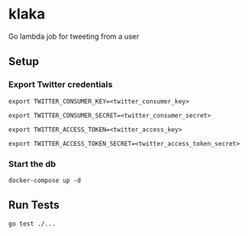 # klaka
Go lambda job for tweeting from a user

## Setup

### Export Twitter credentials
 `export TWITTER_CONSUMER_KEY=<twitter_consumer_key>`
 
 `export TWITTER_CONSUMER_SECRET=<twitter_consumer_secret>`
 
  `export TWITTER_ACCESS_TOKEN=<twitter_access_key>`
  
  `export TWITTER_ACCESS_TOKEN_SECRET=<twitter_access_token_secret>`
  
### Start the db
    docker-compose up -d
 
## Run Tests
  `go test ./...`
